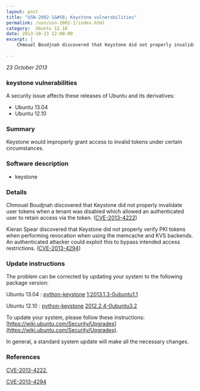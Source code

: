```yaml
---
layout: post
title: "USN-2002-1&#58; Keystone vulnerabilities"
permalink: /usn/usn-2002-1/index.html
category:  Ubuntu 12.10
date: 2013-10-23 12:00:00
excerpt: |
    Chmouel Boudjnah discovered that Keystone did not properly invalidate user tokens when a tenant was disabled which allowed an authenticated user to retain access via the token. ([CVE-2013-4222](http://people.ubuntu.com/~ubuntu-security/cve/CVE-2013-4222))
    
--- 
```

 
 

*23 October 2013*

### keystone vulnerabilities

A security issue affects these releases of Ubuntu and its derivatives:

* Ubuntu 13.04
* Ubuntu 12.10

### Summary

Keystone would improperly grant access to invalid tokens under certain circumstances.

### Software description

* keystone 

### Details

Chmouel Boudjnah discovered that Keystone did not properly invalidate user tokens when a tenant was disabled which allowed an authenticated user to retain access via the token. ([CVE-2013-4222](http://people.ubuntu.com/~ubuntu-security/cve/CVE-2013-4222))

Kieran Spear discovered that Keystone did not properly verify PKI tokens when performing revocation when using the memcache and KVS backends. An authenticated attacker could exploit this to bypass intended access restrictions. ([CVE-2013-4294](http://people.ubuntu.com/~ubuntu-security/cve/CVE-2013-4294)) 

### Update instructions

The problem can be corrected by updating your system to the following package version:

Ubuntu 13.04
 : [python-keystone](https://launchpad.net/ubuntu/+source/keystone) <span> [1:2013.1.3-0ubuntu1.1](https://launchpad.net/ubuntu/+source/keystone/1:2013.1.3-0ubuntu1.1) </span> 

Ubuntu 12.10
 : [python-keystone](https://launchpad.net/ubuntu/+source/keystone) <span> [2012.2.4-0ubuntu3.2](https://launchpad.net/ubuntu/+source/keystone/2012.2.4-0ubuntu3.2) </span> 

To update your system, please follow these instructions: [https://wiki.ubuntu.com/Security/Upgrades](https://wiki.ubuntu.com/Security/Upgrades).

In general, a standard system update will make all the necessary changes. 

### References

 
 [CVE-2013-4222](http://people.ubuntu.com/~ubuntu-security/cve/CVE-2013-4222), 

 [CVE-2013-4294](http://people.ubuntu.com/~ubuntu-security/cve/CVE-2013-4294)
 

